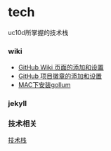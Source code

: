 # tech
uc10d所掌握的技术栈

### wiki

* [GitHub Wiki 页面的添加和设置](https://juejin.im/post/5a3216c8f265da43333e6b54)
* [GitHub 项目徽章的添加和设置](https://juejin.im/post/5a32157c6fb9a0450b6667ac)
* [MAC下安装gollum](https://www.coolskill.net/article/install-gollum-4-mac.htm)

### jekyll

### 技术相关
[技术栈](https://github.com/UC10D/tech/wiki)
